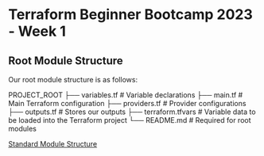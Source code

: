 # Terraform Beginner Bootcamp 2023 - Week 1

## Root Module Structure

Our root module structure is as follows:

PROJECT_ROOT
├── variables.tf          # Variable declarations
├── main.tf               # Main Terraform configuration
├── providers.tf          # Provider configurations
├── outputs.tf            # Stores our outputs
├── terraform.tfvars      # Variable data to be loaded into the Terraform project
└── README.md             # Required for root modules

 
[Standard Module Structure](https://developer.hashicorp.com/terraform/language/modules/develop/structure)
